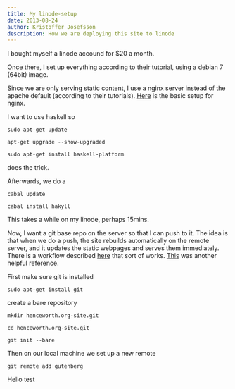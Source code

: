 ```yaml
---
title: My linode-setup
date: 2013-08-24
author: Kristoffer Josefsson
description: How we are deploying this site to linode
---
```


I bought myself a linode accound for $20 a month.

Once there, I set up everything according to their tutorial, using a debian 7 (64bit) image. 

Since we are only serving static content, I use a nginx server instead of the apache default (according to their tutorials). [Here](https://library.linode.com/web-servers/nginx/configuration/basic) is the basic setup for nginx.

I want to use haskell so

    sudo apt-get update

    apt-get upgrade --show-upgraded

    sudo apt-get install haskell-platform

does the trick.

Afterwards, we do a 

    cabal update

    cabal install hakyll

This takes a while on my linode, perhaps 15mins.

Now, I want a git base repo on the server so that I can push to it. The idea is that when we do a push, the site rebuilds automatically on the remote server, and it updates the static webpages and serves them immediately. There is a workflow described [here](http://chrisdone.com/posts/hakyll-and-git-for-you-blog) that sort of works. [This](https://benjeffrey.com/posts/building-benjeffrey.com-with-hakyll) was another helpful reference.

First make sure git is installed

    sudo apt-get install git

create a bare repository

    mkdir henceworth.org-site.git

    cd henceworth.org-site.git

    git init --bare

Then on our local machine we set up a new remote

    git remote add gutenberg


Hello test
